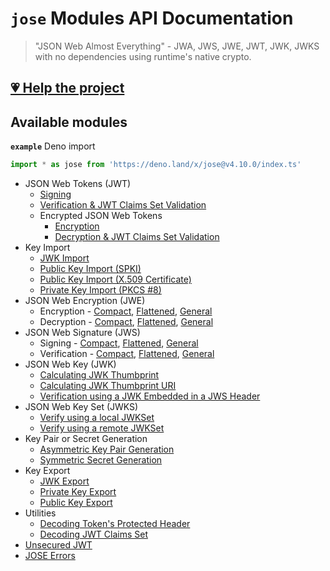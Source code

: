 # `jose` Modules API Documentation

> "JSON Web Almost Everything" - JWA, JWS, JWE, JWT, JWK, JWKS with no dependencies using runtime's native crypto.

## [💗 Help the project](https://github.com/panva/jose/blob/v4.10.0/docs/https://github.com/sponsors/panva)

## Available modules

**`example`** Deno import
```js
import * as jose from 'https://deno.land/x/jose@v4.10.0/index.ts'
```

- JSON Web Tokens (JWT)
  - [Signing](https://github.com/panva/jose/blob/v4.10.0/docs/classes/jwt_sign.SignJWT.md#readme)
  - [Verification & JWT Claims Set Validation](https://github.com/panva/jose/blob/v4.10.0/docs/functions/jwt_verify.jwtVerify.md#readme)
  - Encrypted JSON Web Tokens
    - [Encryption](https://github.com/panva/jose/blob/v4.10.0/docs/classes/jwt_encrypt.EncryptJWT.md#readme)
    - [Decryption & JWT Claims Set Validation](https://github.com/panva/jose/blob/v4.10.0/docs/functions/jwt_decrypt.jwtDecrypt.md#readme)
- Key Import
  - [JWK Import](https://github.com/panva/jose/blob/v4.10.0/docs/functions/key_import.importJWK.md#readme)
  - [Public Key Import (SPKI)](https://github.com/panva/jose/blob/v4.10.0/docs/functions/key_import.importSPKI.md#readme)
  - [Public Key Import (X.509 Certificate)](https://github.com/panva/jose/blob/v4.10.0/docs/functions/key_import.importX509.md#readme)
  - [Private Key Import (PKCS #8)](https://github.com/panva/jose/blob/v4.10.0/docs/functions/key_import.importPKCS8.md#readme)
- JSON Web Encryption (JWE)
  - Encryption - [Compact](https://github.com/panva/jose/blob/v4.10.0/docs/classes/jwe_compact_encrypt.CompactEncrypt.md#readme), [Flattened](https://github.com/panva/jose/blob/v4.10.0/docs/classes/jwe_flattened_encrypt.FlattenedEncrypt.md#readme), [General](https://github.com/panva/jose/blob/v4.10.0/docs/classes/jwe_general_encrypt.GeneralEncrypt.md#readme)
  - Decryption - [Compact](https://github.com/panva/jose/blob/v4.10.0/docs/functions/jwe_compact_decrypt.compactDecrypt.md#readme), [Flattened](https://github.com/panva/jose/blob/v4.10.0/docs/functions/jwe_flattened_decrypt.flattenedDecrypt.md#readme), [General](https://github.com/panva/jose/blob/v4.10.0/docs/functions/jwe_general_decrypt.generalDecrypt.md#readme)
- JSON Web Signature (JWS)
  - Signing - [Compact](https://github.com/panva/jose/blob/v4.10.0/docs/classes/jws_compact_sign.CompactSign.md#readme), [Flattened](https://github.com/panva/jose/blob/v4.10.0/docs/classes/jws_flattened_sign.FlattenedSign.md#readme), [General](https://github.com/panva/jose/blob/v4.10.0/docs/classes/jws_general_sign.GeneralSign.md#readme)
  - Verification - [Compact](https://github.com/panva/jose/blob/v4.10.0/docs/functions/jws_compact_verify.compactVerify.md#readme), [Flattened](https://github.com/panva/jose/blob/v4.10.0/docs/functions/jws_flattened_verify.flattenedVerify.md#readme), [General](https://github.com/panva/jose/blob/v4.10.0/docs/functions/jws_general_verify.generalVerify.md#readme)
- JSON Web Key (JWK)
  - [Calculating JWK Thumbprint](https://github.com/panva/jose/blob/v4.10.0/docs/functions/jwk_thumbprint.calculateJwkThumbprint.md#readme)
  - [Calculating JWK Thumbprint URI](https://github.com/panva/jose/blob/v4.10.0/docs/functions/jwk_thumbprint.calculateJwkThumbprintUri.md#readme)
  - [Verification using a JWK Embedded in a JWS Header](https://github.com/panva/jose/blob/v4.10.0/docs/functions/jwk_embedded.EmbeddedJWK.md#readme)
- JSON Web Key Set (JWKS)
  - [Verify using a local JWKSet](https://github.com/panva/jose/blob/v4.10.0/docs/functions/jwks_local.createLocalJWKSet.md#readme)
  - [Verify using a remote JWKSet](https://github.com/panva/jose/blob/v4.10.0/docs/functions/jwks_remote.createRemoteJWKSet.md#readme)
- Key Pair or Secret Generation
  - [Asymmetric Key Pair Generation](https://github.com/panva/jose/blob/v4.10.0/docs/functions/key_generate_key_pair.generateKeyPair.md#readme)
  - [Symmetric Secret Generation](https://github.com/panva/jose/blob/v4.10.0/docs/functions/key_generate_secret.generateSecret.md#readme)
- Key Export
  - [JWK Export](https://github.com/panva/jose/blob/v4.10.0/docs/functions/key_export.exportJWK.md#readme)
  - [Private Key Export](https://github.com/panva/jose/blob/v4.10.0/docs/functions/key_export.exportPKCS8.md#readme)
  - [Public Key Export](https://github.com/panva/jose/blob/v4.10.0/docs/functions/key_export.exportSPKI.md#readme)
- Utilities
  - [Decoding Token's Protected Header](https://github.com/panva/jose/blob/v4.10.0/docs/functions/util_decode_protected_header.decodeProtectedHeader.md#readme)
  - [Decoding JWT Claims Set](https://github.com/panva/jose/blob/v4.10.0/docs/functions/util_decode_jwt.decodeJwt.md#readme)
- [Unsecured JWT](https://github.com/panva/jose/blob/v4.10.0/docs/classes/jwt_unsecured.UnsecuredJWT.md#readme)
- [JOSE Errors](https://github.com/panva/jose/blob/v4.10.0/docs/modules/util_errors.md#readme)

[support-sponsor]: https://github.com/sponsors/panva

